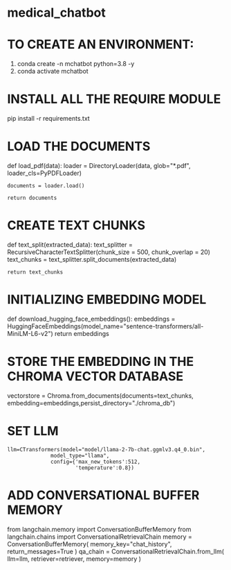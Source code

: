 # medical_chatbot
# TO CREATE AN ENVIRONMENT:
1. conda create -n mchatbot python=3.8 -y
2. conda activate mchatbot
# INSTALL ALL THE REQUIRE MODULE 
pip install -r requirements.txt
# LOAD THE DOCUMENTS 

  def load_pdf(data):
     loader = DirectoryLoader(data,
                    glob="*.pdf",
                    loader_cls=PyPDFLoader)
    
    documents = loader.load()

    return documents

# CREATE TEXT CHUNKS
  def text_split(extracted_data):
    text_splitter = RecursiveCharacterTextSplitter(chunk_size = 500, chunk_overlap = 20)
    text_chunks = text_splitter.split_documents(extracted_data)

    return text_chunks
# INITIALIZING EMBEDDING MODEL

   def download_hugging_face_embeddings():
      embeddings = HuggingFaceEmbeddings(model_name="sentence-transformers/all-MiniLM-L6-v2")
      return embeddings

# STORE THE EMBEDDING IN THE CHROMA VECTOR DATABASE

  vectorstore = Chroma.from_documents(documents=text_chunks, embedding=embeddings,persist_directory="./chroma_db")

# SET LLM 
    llm=CTransformers(model="model/llama-2-7b-chat.ggmlv3.q4_0.bin",
                  model_type="llama",
                  config={'max_new_tokens':512,
                          'temperature':0.8})

# ADD CONVERSATIONAL BUFFER MEMORY
 from langchain.memory import ConversationBufferMemory
 from langchain.chains import ConversationalRetrievalChain
 memory = ConversationBufferMemory(
    memory_key="chat_history",
    return_messages=True
 )
 qa_chain = ConversationalRetrievalChain.from_llm(
    llm=llm,
    retriever=retriever,
    memory=memory
 )